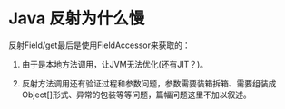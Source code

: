   <h1>Java 反射为什么慢</h1>
  <p>
  反射Field/get最后是使用FieldAccessor来获取的：

1. 由于是本地方法调用，让JVM无法优化(还有JIT？)。

2. 反射方法调用还有验证过程和参数问题，参数需要装箱拆箱、需要组装成Object[]形式、异常的包装等等问题，篇幅问题这里不加以叙述。





